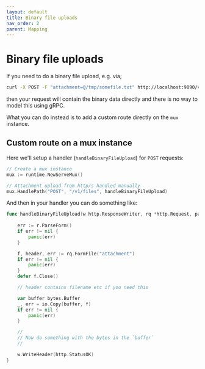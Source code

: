 ```yaml
---
layout: default
title: Binary file uploads
nav_order: 2
parent: Mapping
---
```


# Binary file uploads

If you need to do a binary file upload, e.g. via;

```sh
curl -X POST -F "attachment=@/tmp/somefile.txt" http://localhost:9090/v1/files
```

then your request will contain the binary data directly and there is no way to model this using gRPC.

What you can do instead is to add a custom route directly on the `mux` instance.

## Custom route on a mux instance

Here we'll setup a handler (`handleBinaryFileUpload`) for `POST` requests: 

```go
// Create a mux instance
mux := runtime.NewServeMux()

// Attachment upload from http/s handled manually
mux.HandlePath("POST", "/v1/files", handleBinaryFileUpload)
```

And then in your handler you can do something like:

```go
func handleBinaryFileUpload(w http.ResponseWriter, rq *http.Request, params map[string]string) {
  
	err := r.ParseForm()
	if err != nil {
		panic(err)
	}

	f, header, err := rq.FormFile("attachment")
	if err != nil {
		panic(err)
	}
	defer f.Close()

	// header contains filename etc if you need this

	var buffer bytes.Buffer
	_, err = io.Copy(buffer, f)
	if err != nil {
		panic(err)
	}

	//
	// Now do something with the bytes in the `buffer`
	//

	w.WriteHeader(http.StatusOK)
}
```
